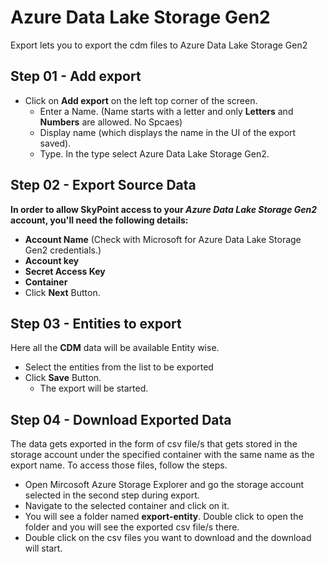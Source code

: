 # Azure Data Lake Storage Gen2

Export lets you to export the cdm files to Azure Data Lake Storage Gen2

## Step 01 - Add export

- Click on **Add export** on the left top corner of the screen.
    - Enter a Name. (Name starts with a letter and only **Letters** and **Numbers** are allowed. No Spcaes)
    - Display name (which displays the name in the UI of the export saved).
    - Type. In the type select Azure Data Lake Storage Gen2.

## Step 02 - Export Source Data
**In order to allow SkyPoint access to your _Azure Data Lake Storage Gen2_ account, you'll need the following details:**
- **Account Name** (Check with Microsoft for Azure Data Lake Storage Gen2 credentials.)
- **Account key**
- **Secret Access Key**
- **Container**
- Click **Next** Button.

## Step 03 - Entities to export
Here all the **CDM** data will be available Entity wise.
- Select the entities from the list to be exported
- Click **Save** Button.
    - The export will be started.

## Step 04 - Download Exported Data
The data gets exported in the form of csv file/s that gets stored in the storage account under the specified container with the same name as the export name. To access those files, follow the steps.

- Open Mircosoft Azure Storage Explorer and go the storage account selected in the second step during export.
- Navigate to the selected container and click on it.
- You will see a folder named **export-entity**. Double click to open the folder and you will see the exported csv file/s there.
- Double click on the csv files you want to download and the download will start.
